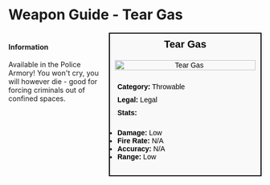 # Weapon Guide - Tear Gas

<div style="display: flex; align-items: flex-start; gap: 10px;">

  <div style="flex: 1; margin-right: 10px;">
  
  #### Information
  Available in the Police Armory!
  You won't cry, you will however die - good for forcing criminals out of confined spaces.
  </div>

  <div style="width: 300px; border: 2px solid black; font-family: Arial, sans-serif; background-color: #f9f9f9; color: black;">
    <div style="background-color: #f9f9f9; padding: 10px; font-size: 20px; font-weight: bold; text-align: center;">Tear Gas</div>
    <div style="text-align: center; padding: 10px;">
      <img src="image_url_here" alt="Tear Gas" style="width: 100%; height: auto;">
    </div>
    <div style="padding: 10px;">
      <div style="padding: 5px;"><strong>Category:</strong> Throwable</div>
      <div style="padding: 5px;"><strong>Legal:</strong> Legal</div>
      <div style="padding: 5px;"><strong>Stats:</strong></div>
      <ul style="padding: 5px;">
        <li><strong>Damage:</strong> Low</li>
        <li><strong>Fire Rate:</strong> N/A</li>
        <li><strong>Accuracy:</strong> N/A</li>
        <li><strong>Range:</strong> Low</li>
      </ul>
    </div>
  </div>

</div>
